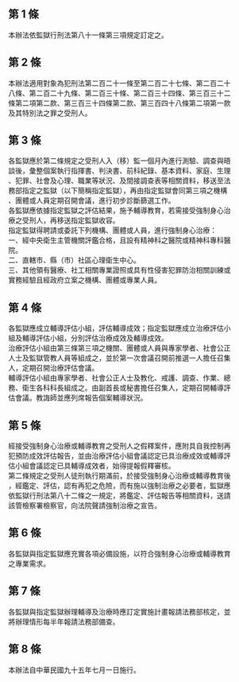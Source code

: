第 1 條
-------
本辦法依監獄行刑法第八十一條第三項規定訂定之。

第 2 條
-------
本辦法適用對象為犯刑法第二百二十一條至第二百二十七條、第二百二十  
八條、第二百二十九條、第二百三十條、第二百三十四條、第三百三十二  
條第二項第二款、第三百三十四條第二款、第三百四十八條第二項第一款  
及其特別法之罪之受刑人。

第 3 條
-------
各監獄應於第二條規定之受刑人入（移）監一個月內進行測驗、調查與晤  
談後，彙整個案執行指揮書、判決書、前科紀錄、基本資料、家庭、生理  
、犯罪、社會及心理、職業等狀況、及間接調查表等相關資料，移送至法  
務部指定之監獄（以下簡稱指定監獄），再由指定監獄會同第三項之機構  
、團體或人員定期召開會議，進行初步診斷篩選工作。  
各監獄應依據指定監獄之評估結果，施予輔導教育，若需接受強制身心治  
療之受刑人，再移送指定監獄收容。  
指定監獄得聘請或委託下列機構、團體或人員，進行強制身心治療：  
一、經中央衛生主管機關評鑑合格，且設有精神科之醫院或精神科專科醫  
    院。  
二、直轄市、縣（市）社區心理衛生中心。  
三、其他領有醫療、社工相關專業證照或具有性侵害犯罪防治相關訓練或  
    實務經驗且經政府立案之機構、團體或專業人員。

第 4 條
-------
各監獄應成立輔導評估小組，評估輔導成效；指定監獄應成立治療評估小  
組及輔導評估小組，分別評估治療成效及輔導成效。  
治療評估小組由第三條第三項之機關、團體或人員與專家學者、社會公正  
人士及監獄管教人員等組成之，並於第一次會議召開前推選一人擔任召集  
人，定期召開治療評估會議。  
輔導評估小組由專家學者、社會公正人士及教化、戒護、調查、作業、總  
務、衛生各科科長組成之。由副首長或秘書擔任召集人，定期召開輔導評  
估會議。教誨師並應列席報告個案輔導狀況。

第 5 條
-------
經接受強制身心治療或輔導教育之受刑人之假釋案件，應附具自我控制再  
犯預防成效評估報告，並由治療評估小組會議認定已具治療成效或輔導評  
估小組會議認定已具輔導成效者，始得提報假釋審核。  
第二條規定之受刑人徒刑執行期滿前，於接受強制身心治療或輔導教育後  
，經鑑定、評估，認有再犯之危險，而有施以強制治療之必要者，監獄應  
依監獄行刑法第八十二條之一規定，將鑑定、評估報告等相關資料，送請  
該管檢察署檢察官，向法院聲請強制治療之宣告。

第 6 條
-------
各監獄與指定監獄應充實各項必備設施，以符合強制身心治療或輔導教育  
之專業需求。

第 7 條
-------
各監獄與指定監獄辦理輔導及治療時應訂定實施計畫報請法務部核定，並  
將辦理情形每半年報請法務部備查。

第 8 條
-------
本辦法自中華民國九十五年七月一日施行。

